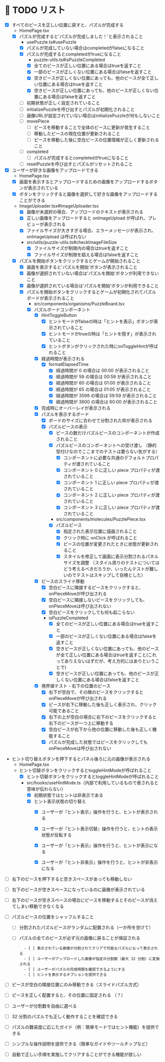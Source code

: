 # 🎯 TODO リスト

- [x] すべてのピースを正しい位置に戻すと、パズルが完成する
  - HomePage.tsx
  - [x] パズルが完成すると'パズルが完成しました！'と表示されること
    - usePuzzle.ts#usePuzzle
    - [x] パズルが完成していない場合はcompletedがfalseになること
    - [x] パズルが完成するとcompletedがtrueになること
      - puzzle-utils.ts#isPuzzleCompleted
      - [x] 全てのピースが正しい位置にある場合はtrueを返すこと
      - [x] 一部のピースが正しくない位置にある場合はfalseを返すこと
      - [x] 空きピースが正しくない位置にあっても、他のピースが全て正しい位置にある場合はtrueを返すこと
      - [x] 空きピースが正しい位置にあっても、他のピースが正しくない位置にある場合はfalseを返すこと
    - [ ] 初期状態が正しく設定されていること
    - [ ] initializePuzzleを呼び出すとパズルが初期化されること
    - [ ] 画像URLが設定されていない場合はinitializePuzzleが何もしないこと
    - [ ] movePiece
      - [ ] ピースを移動することで全体のピースに更新が発生すること
      - [ ] 移動したピースの現在位置が更新されること
      - [ ] ピースを移動した後に空白ピースの位置情報が正しく更新されること
    - [ ] completed
      - [ ] パズルが完成するとcompletedがtrueになること
    - [ ] resetPuzzleを呼び出すとパズルがリセットされること
- [x] ユーザーが好きな画像をアップロードできる
  - HomePage.tsx
  - [x] 画面を表示するとアップロードするための画像をアップロードするボタンが表示されている
  - [x] ボタンをクリックすると画像を選択して好きな画像をアップロードすることができる
  - ImageUploader.tsx#ImageUploader.tsx
    - [x] 画像が未選択の場合、アップロードのテキストが表示される
    - [x] 正しい画像をアップロードすると onImageUpload が呼ばれ、プレビューが表示される
    - [x] ファイルサイズが大きすぎる場合、エラーメッセージが表示され、onImageUpload は呼ばれない
    - src/utils/puzzle-utils.ts#checkImageFileSize
      - [x] ファイルサイズが制限内の場合はtrueを返すこと
      - [x] ファイルサイズが制限を超える場合はfalseを返すこと
  - [x] パズルを開始ボタンをクリックするとゲームが開始されること
    - [x] 画面を表示すると'パズルを開始'ボタンが表示されること
    - [x] 画像が選択されていない場合は'パズルを開始'ボタンが利用できないこと
    - [x] 画像が選択されている場合は'パズルを開始'ボタンが利用できること
    - [x] パズルを開始ボタンをクリックするとゲームが初期化されてパズルボードが表示されること
      - src/components/organisms/PuzzleBoard.tsx
      - [x] パズルボードコンポーネント
        - [x] HintToggleButton
          - [x] ヒントモードがfalseの時は「ヒントを表示」ボタンが表示されていること
          - [x] ヒントモードがtrueの時は「ヒントを隠す」が表示されていること
          - [x] ヒントボタンがクリックされた時にonToggleHintが呼ばれること
        - [x] 経過時間が表示される
          - [x] formatElapsedTime
            - [x] 経過時間が 0 の場合は 00:00 が表示されること
            - [x] 経過時間が 59 の場合は 00:59 が表示されること
            - [x] 経過時間が 60 の場合は 01:00 が表示されること
            - [x] 経過時間が 65 の場合は 01:05 が表示されること
            - [x] 経過時間が 3599 の場合は 59:59 が表示されること
            - [x] 経過時間が 3600 の場合は 60:00 が表示されること
        - [x] 完成時にオーバーレイが表示される
        - [x] パズルを表示するボード
          - [x] ボードのサイズに合わせて分割された枠が表示される
          - [x] パズルピースの表示
            - [x] ピースの数だけパズルピースのコンポーネントが作成されること
            - [x] パズルピースのコンポーネントへの受け渡し
            （静的型付けなのでここまでのテストは要らない気がする）
              - [x] コンポーネントに必要な共通のデフォルトプロパティが渡されていること
              - [x] コンポーネント 0 に正しい piece プロパティが渡されていること
              - [x] コンポーネント 1 に正しい piece プロパティが渡されていること
              - [x] コンポーネント 2 に正しい piece プロパティが渡されていること
              - [x] コンポーネント 3 に正しい piece プロパティが渡されていること
            - src/components/molecules/PuzzlePiece.tsx
            - [x] パズルピース
              - [x] 指定された表示位置に描画されること
              - [x] クリック時に onClick が呼ばれること
              - [x] ピースの位置が変更されたときに状態が更新されること
              - [x] スタイルを修正して画面に表示分割されるパネルサイズを調整
              （スタイル周りのテストについてはどう考えるべきだろうか、いったんテストが難しいのでテストはスキップして目検とした）
        - [x] ピースのスライド移動
          - [x] 空白ピースに隣接するピースをクリックすると、onPieceMoveが呼び出される
          - [x] 空白ピースに隣接しないピースをクリックしても、onPieceMoveは呼び出されない
          - [x] 空白ピースをクリックしても何も起こらない
          - isPuzzleCompleted
            - [x] 全てのピースが正しい位置にある場合はtrueを返すこと
            - [x] 一部のピースが正しくない位置にある場合はfalseを返すこと
            - [x] 空きピースが正しくない位置にあっても、他のピースが全て正しい位置にある場合はtrueを返すこと(これってありえないはずだが、考え方的にはありということで)
            - [x] 空きピースが正しい位置にあっても、他のピースが正しくない位置にある場合はfalseを返すこと
        - [x] 境界値テスト - 右下の位置のピース
          - [x] 右下が空白で、その隣のピースをクリックするとonPieceMoveが呼び出される
          - [x] ピースが右下に移動した後も正しく表示され、クリック可能であること
          - [x] 右下の上が空白の場合に右下のピースをクリックすると右下のピースが一つ上に移動する
          - [x] 空白ピースが右下から他の位置に移動した後も正しく機能すること
          - [X] パズルが完成した状態ではピースをクリックしてもonPieceMoveは呼び出されない
- ヒント切り替えボタンを押下するとパネル後ろに元の画像が表示される
  - HomePage.tsx
  - ヒント切替ボタンをクリックするとtoggleHintModeが呼ばれること
    - [x] ヒント切替ボタンをクリックするとtoggleHintModeが呼ばれること
    - src/hooks/useHintMode.ts（内部で利用しているもので表されると意味が伝わらない）
      - [x] 初期状態ではヒントは非表示である
      - [x] ヒント表示状態の切り替え
        - [x] ユーザーが『ヒント表示』操作を行うと、ヒントが表示される
        - [x] ユーザーが『ヒント表示切替』操作を行うと、ヒントの表示状態が反転する
        - [x] ユーザーが『ヒント表示』操作を行うと、ヒントが表示になる
        - [x] ユーザーが『ヒント非表示』操作を行うと、ヒントが非表示になる




- [ ] 右下のピースを押下すると空きスペースがあっても移動しない
- [ ] 右下のピースが空きスペースになっているのに画像が表示されている
- [ ] 右下のピースが空きスペースの場合にピースを移動するとそのピースが消えてしまい移動できなくなる

- [ ] パズルピースの位置をシャッフルすること
  - [ ] 分割されたパズルピースがランダムに配置される（一か所を空けて）  
  - [ ] パズルの全てのピースが必ず元の画像に戻ることが保証される  

          - [ ] 表示されている画像が分割されてクリアで可能なパズルになって表示される
          - [ ] ユーザーがアップロードした画像が指定の分割数（最大 32 分割）に変換される  
          - [ ] ユーザーがパズルの完成時間を確認できるようにする  
          - [ ] ヒントを表示するオプションを提供できる

- [ ] ピースが空白の隣接位置にのみ移動できる（スライドパズル方式）  
- [ ] ピースを正しく配置すると、その位置に固定される （？）
- [ ] ユーザーが分割数を自由に選べる  
- [ ] 32 分割のパズルでも正しく動作することを確認できる  
- [ ] パズルの難易度に応じたガイド（例：簡単モードではヒント機能）を提供できる
- [ ] シンプルな操作説明を提供できる（簡単なガイドやツールチップなど）
- [ ] 自動で正しい手順を実施してクリアすることができる機能が欲しい
